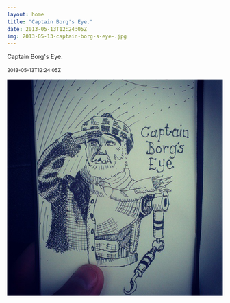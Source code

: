 ```yaml
---
layout: home
title: "Captain Borg's Eye."
date: 2013-05-13T12:24:05Z
img: 2013-05-13-captain-borg-s-eye-.jpg
---
```


Captain Borg's Eye.

<small>2013-05-13T12:24:05Z</small>

![Captain Borg's Eye.](2013-05-13-captain-borg-s-eye-.jpg)
